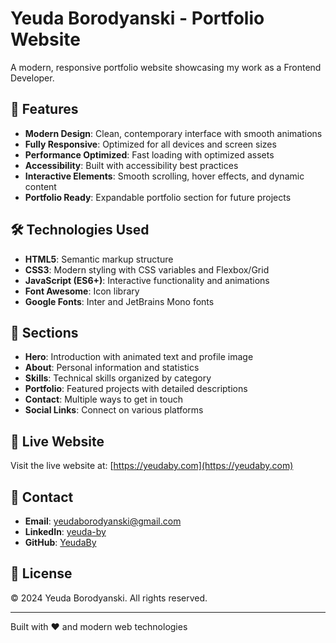 # Yeuda Borodyanski - Portfolio Website

A modern, responsive portfolio website showcasing my work as a Frontend Developer.

## 🌟 Features

- **Modern Design**: Clean, contemporary interface with smooth animations
- **Fully Responsive**: Optimized for all devices and screen sizes  
- **Performance Optimized**: Fast loading with optimized assets
- **Accessibility**: Built with accessibility best practices
- **Interactive Elements**: Smooth scrolling, hover effects, and dynamic content
- **Portfolio Ready**: Expandable portfolio section for future projects

## 🛠️ Technologies Used

- **HTML5**: Semantic markup structure
- **CSS3**: Modern styling with CSS variables and Flexbox/Grid
- **JavaScript (ES6+)**: Interactive functionality and animations
- **Font Awesome**: Icon library
- **Google Fonts**: Inter and JetBrains Mono fonts

## 📱 Sections

- **Hero**: Introduction with animated text and profile image
- **About**: Personal information and statistics
- **Skills**: Technical skills organized by category
- **Portfolio**: Featured projects with detailed descriptions
- **Contact**: Multiple ways to get in touch
- **Social Links**: Connect on various platforms

## 🚀 Live Website

Visit the live website at: [https://yeudaby.com](https://yeudaby.com)

## 📧 Contact

- **Email**: yeudaborodyanski@gmail.com
- **LinkedIn**: [yeuda-by](https://www.linkedin.com/in/yeuda-by)
- **GitHub**: [YeudaBy](https://github.com/YeudaBy)

## 📄 License

© 2024 Yeuda Borodyanski. All rights reserved.

---

Built with ❤️ and modern web technologies
